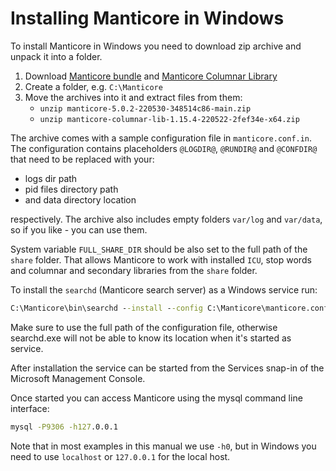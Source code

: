 # Installing Manticore in Windows

To install Manticore in Windows you need to download zip archive and unpack it into a folder.

1. Download [Manticore bundle](https://repo.manticoresearch.com/repository/manticoresearch_windows/release/x64/manticore-5.0.2-220530-348514c86-main.zip) and [Manticore Columnar Library](https://repo.manticoresearch.com/repository/manticoresearch_windows/release/x64/manticore-columnar-lib-1.15.4-220522-2fef34e-x64.zip)
2. Create a folder, e.g. `C:\Manticore`
3. Move the archives into it and extract files from them:
   * `unzip manticore-5.0.2-220530-348514c86-main.zip`
   * `unzip manticore-columnar-lib-1.15.4-220522-2fef34e-x64.zip`

The archive comes with a sample configuration file in `manticore.conf.in`.
The configuration contains placeholders `@LOGDIR@`, `@RUNDIR@` and `@CONFDIR@` that need to be replaced with your:
* logs dir path
* pid files directory path
* and data directory location

respectively. The archive also includes empty folders `var/log` and `var/data`, so if you like - you can use them.

System variable `FULL_SHARE_DIR` should be also set to the full path of the `share` folder. That allows Manticore to work with installed `ICU`, stop words and columnar and secondary libraries from the `share` folder.

To install the `searchd` (Manticore search server) as a Windows service run:

```bat
C:\Manticore\bin\searchd --install --config C:\Manticore\manticore.conf.in --servicename Manticore
```

Make sure to use the full path of the configuration file, otherwise searchd.exe will not be able to know its location when it's started as service.

After installation the service can be started from the Services snap-in of the Microsoft Management Console.

Once started you can access Manticore using the mysql command line interface:

```bat
mysql -P9306 -h127.0.0.1
```

Note that in most examples in this manual we use `-h0`, but in Windows you need to use `localhost` or `127.0.0.1` for the local host.
